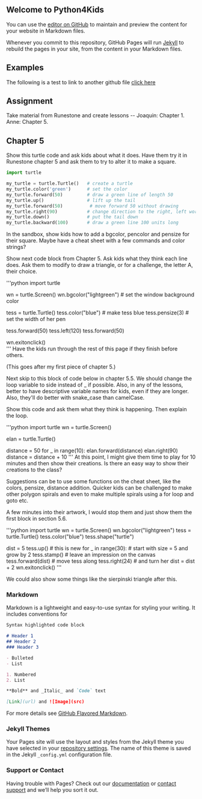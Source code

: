 ## Welcome to Python4Kids

You can use the [editor on GitHub](https://github.com/carbonjo/Python4Kids/edit/master/README.md) to maintain and preview the content for your website in Markdown files.

Whenever you commit to this repository, GitHub Pages will run [Jekyll](https://jekyllrb.com/) to rebuild the pages in your site, from the content in your Markdown files.

## Examples
The following is a test to link to another github file [click here](Sierpinski.md)

## Assignment
Take material from Runestone and create lessons -- Joaquin: Chapter 1. Anne: Chapter 5.


## Chapter 5
Show this turtle code and ask kids about what it does. Have them try it in Runestone chapter 5 and ask them to try to alter it to make a square.

```python
import turtle

my_turtle = turtle.Turtle()   # create a turtle
my_turtle.color('green')      # set the color
my_turtle.forward(50)         # draw a green line of length 50
my_turtle.up()                # lift up the tail
my_turtle.forward(50)          # move forward 50 without drawing
my_turtle.right(90)           # change direction to the right, left works too
my_turtle.down()              # put the tail down
my_turtle.backward(100)       # draw a green line 100 units long
```

In the sandbox, show kids how to add a bgcolor, pencolor and pensize for their square. Maybe have a cheat sheet with a few commands and color strings?


Show next code block from Chapter 5. Ask kids what they think each line does. Ask them to modify to draw a triangle, or for a challenge, the letter A, their choice.

'''python
import turtle

wn = turtle.Screen()
wn.bgcolor("lightgreen")        # set the window background color

tess = turtle.Turtle()
tess.color("blue")              # make tess blue
tess.pensize(3)                 # set the width of her pen

tess.forward(50)
tess.left(120)
tess.forward(50)

wn.exitonclick()  
'''
Have the kids run through the rest of this page if they finish before others. 



(This goes after my first piece of chapter 5.)

Next skip to this block of code below in chapter 5.5. We should change the loop variable to side instead of _ if possible. Also, in any of the lessons, better to have descriptive variable names for kids, even if they are longer. Also, they'll do better with snake_case than camelCase.

Show this code and ask them what they think is happening. Then explain the loop. 

'''python
import turtle
wn = turtle.Screen()

elan = turtle.Turtle()

distance = 50
for _ in range(10):
    elan.forward(distance)
    elan.right(90)
    distance = distance + 10
'''
At this point, I might give them time to play for 10 minutes and then show their creations. Is there an easy way to show their creations to the class? 

Suggestions can be to use some functions on the cheat sheet, like the colors, pensize, distance addition.
Quicker kids can be challenged to make other polygon spirals and even to make multiple spirals using a for loop and goto etc.

A few minutes into their artwork, I would stop them and just show them the first block in section 5.6.

'''python
import turtle
wn = turtle.Screen()
wn.bgcolor("lightgreen")
tess = turtle.Turtle()
tess.color("blue")
tess.shape("turtle")

dist = 5
tess.up()                     # this is new
for _ in range(30):    # start with size = 5 and grow by 2
    tess.stamp()                # leave an impression on the canvas
    tess.forward(dist)          # move tess along
    tess.right(24)              # and turn her
    dist = dist + 2
wn.exitonclick()
'''

We could also show some things like the sierpinski triangle after this. 


### Markdown

Markdown is a lightweight and easy-to-use syntax for styling your writing. It includes conventions for

```markdown
Syntax highlighted code block

# Header 1
## Header 2
### Header 3

- Bulleted
- List

1. Numbered
2. List

**Bold** and _Italic_ and `Code` text

[Link](url) and ![Image](src)
```

For more details see [GitHub Flavored Markdown](https://guides.github.com/features/mastering-markdown/).

### Jekyll Themes

Your Pages site will use the layout and styles from the Jekyll theme you have selected in your [repository settings](https://github.com/carbonjo/Python4Kids/settings). The name of this theme is saved in the Jekyll `_config.yml` configuration file.

### Support or Contact

Having trouble with Pages? Check out our [documentation](https://help.github.com/categories/github-pages-basics/) or [contact support](https://github.com/contact) and we’ll help you sort it out.
